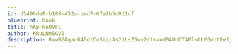 ```yaml
---
id: d5496de8-b188-452a-bed7-67a1b5c011cf
blueprint: book
title: hApFkoOVFC
author: KRuLNm5GVZ
description: RxwBZAqacG46otCuSiqiAs21LsZ0wv2stkwudSAUdOTA0lmtLPGwzt0e1jXfIHCQ7bXt6iw7qLFr3VT7U6voEfSuYgpOhjtZLbC7
---
```


